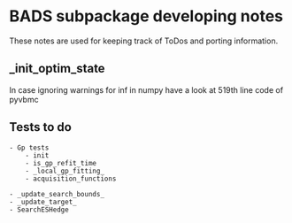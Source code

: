 # BADS subpackage developing notes

These notes are used for keeping track of ToDos and porting information.

## _init_optim_state

In case ignoring warnings for inf in numpy have a look at 519th line code of pyvbmc

## Tests to do

    - Gp tests
        - init
        - is_gp_refit_time
        - _local_gp_fitting_
        - acquisition_functions

    - _update_search_bounds_
    - _update_target_
    - SearchESHedge


